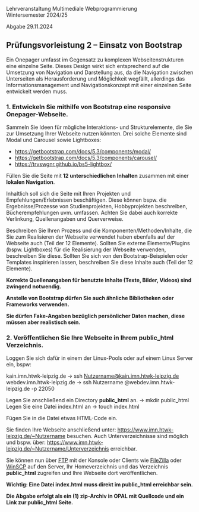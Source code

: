Lehrveranstaltung Multimediale Webprogrammierung <br>
Wintersemester 2024/25

Abgabe 29.11.2024

## Prüfungsvorleistung 2 – Einsatz von Bootstrap

Ein Onepager umfasst im Gegensatz zu komplexen Webseitenstrukturen eine einzelne Seite. Dieses Design wirkt sich 
entsprechend auf die Umsetzung von Navigation und Darstellung aus, da die Navigation zwischen Unterseiten als 
Herausforderung und Möglichkeit wegfällt, allerdings das Informationsmanagement und Navigationskonzept mit einer 
einzelnen Seite entwickelt werden muss.

### 1. Entwickeln Sie mithilfe von Bootstrap eine responsive Onepager-Webseite.

Sammeln Sie Ideen für mögliche Interaktions- und Strukturelemente, die Sie zur Umsetzung Ihrer Webseite 
nutzen könnten. Drei solche Elemente sind Modal und Carousel sowie Lightboxes:

* https://getbootstrap.com/docs/5.3/components/modal/
* https://getbootstrap.com/docs/5.3/components/carousel/
* https://trvswgnr.github.io/bs5-lightbox/

Füllen Sie die Seite mit **12 unterschiedlichen Inhalten** zusammen mit einer **lokalen Navigation**. 

Inhaltlich soll sich die Seite mit Ihren Projekten und Empfehlungen/Erlebnissen beschäftigen.
Diese können bspw. die Ergebnisse/Prozesse von Studienprojekten, Hobbyprojekten beschreiben, Bücherempfehlungen uvm. umfassen.
Achten Sie dabei auch korrekte Verlinkung, Quellenangaben und Querverweise.

Beschreiben Sie Ihren Prozess und die Komponenten/Methoden/Inhalte, die Sie zum Realisieren der Webseite verwendet haben 
ebenfalls auf der Webseite auch (Teil der 12 Elemente). Sollten Sie externe Elemente/Plugins (bspw. Lightboxes) für 
die Realisierung der Webseite verwenden, beschreiben Sie diese. Sollten Sie sich von den Bootstrap-Beispielen 
oder Templates inspirieren lassen, beschreiben Sie diese Inhalte auch (Teil der 12 Elemente). 

**Korrekte Quellenangaben für benutzte Inhalte (Texte, Bilder, Videos) sind zwingend notwendig.**

**Anstelle von Bootstrap dürfen Sie auch ähnliche Bibliotheken oder Frameworks verwenden.**

**Sie dürfen Fake-Angaben bezüglich persönlicher Daten machen, diese müssen aber realistisch sein.**

### 2. Veröffentlichen Sie Ihre Webseite in Ihrem public_html Verzeichnis.

Loggen Sie sich dafür in einem der Linux-Pools oder auf einem Linux Server ein, bspw:

kain.imn.htwk-leipzig.de → ssh Nutzername@kain.imn.htwk-leipzig.de
webdev.imn.htwk-leipzig.de → ssh Nutzername @webdev.imn.htwk-leipzig.de -p 22050

Legen Sie anschließend ein Directory **public_html** an. → mkdir public_html
Legen Sie eine Datei index.html an → touch index.html

Fügen Sie in die Datei etwas HTML-Code ein.

Sie finden Ihre Webseite anschließend unter: https://www.imn.htwk-leipzig.de/~Nutzername besuchen. 
Auch Unterverzeichnisse sind möglich und bspw. über: https://www.imn.htwk-leipzig.de/~Nutzername/Unterverzeichnis 
erreichbar.

Sie können nun über [FTP](https://wiki.ubuntuusers.de/FTP/) mit der Konsole oder Clients wie 
[FileZilla](https://filezilla-project.org/) oder [WinSCP](https://winscp.net/eng/index.php) auf den Server, 
Ihr Homeverzeichnis und das Verzeichnis **public_html** zugreifen und Ihre Webseite dort veröffentlichen.

**Wichtig: Eine Datei index.html muss direkt im public_html erreichbar sein.**

**Die Abgabe erfolgt als ein (1) zip-Archiv in OPAL mit Quellcode und ein Link zur public_html Seite.**